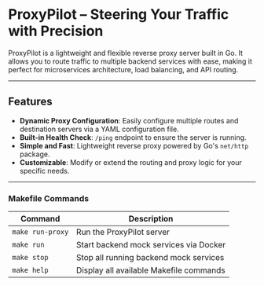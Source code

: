 # ProxyPilot – Steering Your Traffic with Precision

ProxyPilot is a lightweight and flexible reverse proxy server built in Go. It allows you to route traffic to multiple backend services with ease, making it perfect for microservices architecture, load balancing, and API routing.

---

## Features
- **Dynamic Proxy Configuration**: Easily configure multiple routes and destination servers via a YAML configuration file.
- **Built-in Health Check**: `/ping` endpoint to ensure the server is running.
- **Simple and Fast**: Lightweight reverse proxy powered by Go's `net/http` package.
- **Customizable**: Modify or extend the routing and proxy logic for your specific needs.

---

### Makefile Commands

| Command                 | Description                                      |
|-------------------------|--------------------------------------------------|
| `make run-proxy`        | Run the ProxyPilot server                        |
| `make run`              | Start backend mock services via Docker           |
| `make stop`             | Stop all running backend mock services           |
| `make help`             | Display all available Makefile commands  
